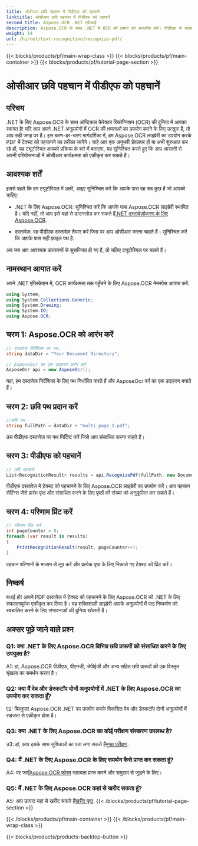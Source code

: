 ```yaml
---
title: ओसीआर छवि पहचान में पीडीएफ को पहचानें
linktitle: ओसीआर छवि पहचान में पीडीएफ को पहचानें
second_title: Aspose.OCR .NET एपीआई
description: Aspose.OCR के साथ .NET में OCR की क्षमता को अनलॉक करें। पीडीएफ़ से आसानी से टेक्स्ट निकालें। सहज एकीकरण अनुभव के लिए अभी डाउनलोड करें।
weight: 14
url: /hi/net/text-recognition/recognize-pdf/
---
```


{{< blocks/products/pf/main-wrap-class >}}
{{< blocks/products/pf/main-container >}}
{{< blocks/products/pf/tutorial-page-section >}}

# ओसीआर छवि पहचान में पीडीएफ को पहचानें

## परिचय

.NET के लिए Aspose.OCR के साथ ऑप्टिकल कैरेक्टर रिकॉग्निशन (OCR) की दुनिया में आपका स्वागत है! यदि आप अपने .NET अनुप्रयोगों में OCR की क्षमताओं का उपयोग करने के लिए उत्सुक हैं, तो आप सही जगह पर हैं। इस चरण-दर-चरण मार्गदर्शिका में, हम Aspose.OCR लाइब्रेरी का उपयोग करके PDF में टेक्स्ट को पहचानने का तरीका जानेंगे। चाहे आप एक अनुभवी डेवलपर हों या अभी शुरुआत कर रहे हों, यह ट्यूटोरियल आपको प्रक्रिया के बारे में बताएगा, यह सुनिश्चित करते हुए कि आप आसानी से अपनी परियोजनाओं में ओसीआर कार्यक्षमता को एकीकृत कर सकते हैं।

## आवश्यक शर्तें

इससे पहले कि हम ट्यूटोरियल में उतरें, आइए सुनिश्चित करें कि आपके पास वह सब कुछ है जो आपको चाहिए:

-  .NET के लिए Aspose.OCR: सुनिश्चित करें कि आपके पास Aspose.OCR लाइब्रेरी स्थापित है। यदि नहीं, तो आप इसे यहां से डाउनलोड कर सकते हैं[.NET दस्तावेज़ीकरण के लिए Aspose.OCR](https://reference.aspose.com/ocr/net/).

- दस्तावेज़: वह पीडीएफ दस्तावेज़ तैयार करें जिस पर आप ओसीआर करना चाहते हैं। सुनिश्चित करें कि आपके पास सही फ़ाइल पथ है.

अब जब आप आवश्यक उपकरणों से सुसज्जित हो गए हैं, तो चलिए ट्यूटोरियल पर चलते हैं।

## नामस्थान आयात करें

अपने .NET एप्लिकेशन में, OCR कार्यक्षमता तक पहुँचने के लिए Aspose.OCR नेमस्पेस आयात करें:

```csharp
using System;
using System.Collections.Generic;
using System.Drawing;
using System.IO;
using Aspose.OCR;
```

## चरण 1: Aspose.OCR को आरंभ करें

```csharp
// दस्तावेज़ निर्देशिका का पथ.
string dataDir = "Your Document Directory";

// AsposeOcr का एक उदाहरण प्रारंभ करें
AsposeOcr api = new AsposeOcr();
```

यहां, हम दस्तावेज़ निर्देशिका के लिए पथ निर्धारित करते हैं और AsposeOcr वर्ग का एक उदाहरण बनाते हैं।

## चरण 2: छवि पथ प्रदान करें

```csharp
//छवि पथ
string fullPath = dataDir + "multi_page_1.pdf";
```

उस पीडीएफ दस्तावेज़ का पथ निर्दिष्ट करें जिसे आप संसाधित करना चाहते हैं।

## चरण 3: पीडीएफ को पहचानें

```csharp
// छवि पहचानो
List<RecognitionResult> results = api.RecognizePdf(fullPath, new DocumentRecognitionSettings { StartPage = 2, PagesNumber = 2 });
```

पीडीएफ दस्तावेज़ में टेक्स्ट को पहचानने के लिए Aspose.OCR लाइब्रेरी का उपयोग करें। आप पहचान सेटिंग्स जैसे प्रारंभ पृष्ठ और संसाधित करने के लिए पृष्ठों की संख्या को अनुकूलित कर सकते हैं।

## चरण 4: परिणाम प्रिंट करें

```csharp
// परिणाम प्रिंट करें
int pageCounter = 0;
foreach (var result in results)
{
    PrintRecognitionResult(result, pageCounter++);
}
```

पहचान परिणामों के माध्यम से लूप करें और प्रत्येक पृष्ठ के लिए निकाले गए टेक्स्ट को प्रिंट करें।

## निष्कर्ष

बधाई हो! आपने PDF दस्तावेज़ में टेक्स्ट को पहचानने के लिए Aspose.OCR को .NET के लिए सफलतापूर्वक एकीकृत कर लिया है। यह शक्तिशाली लाइब्रेरी आपके अनुप्रयोगों में पाठ निष्कर्षण को स्वचालित करने के लिए संभावनाओं की दुनिया खोलती है।

## अक्सर पूछे जाने वाले प्रश्न

### Q1: क्या .NET के लिए Aspose.OCR विभिन्न छवि प्रारूपों को संसाधित करने के लिए उपयुक्त है?

A1: हां, Aspose.OCR पीडीएफ, पीएनजी, जेपीईजी और अन्य सहित छवि प्रारूपों की एक विस्तृत श्रृंखला का समर्थन करता है।

### Q2: क्या मैं वेब और डेस्कटॉप दोनों अनुप्रयोगों में .NET के लिए Aspose.OCR का उपयोग कर सकता हूँ?

ए2: बिल्कुल! Aspose.OCR .NET का उपयोग करके विकसित वेब और डेस्कटॉप दोनों अनुप्रयोगों में सहजता से एकीकृत होता है।

### Q3: क्या .NET के लिए Aspose.OCR का कोई परीक्षण संस्करण उपलब्ध है?

 उ3: हां, आप इसके साथ सुविधाओं का पता लगा सकते हैं[मुफ्त परीक्षण](https://releases.aspose.com/).

### Q4: मैं .NET के लिए Aspose.OCR के लिए समर्थन कैसे प्राप्त कर सकता हूं?

 A4: पर जाएँ[Aspose.OCR फोरम](https://forum.aspose.com/c/ocr/16) सहायता प्राप्त करने और समुदाय से जुड़ने के लिए।

### Q5: मैं .NET के लिए Aspose.OCR कहां से खरीद सकता हूं?

 A5: आप उत्पाद यहां से खरीद सकते हैं[खरीद पृष्ठ](https://purchase.aspose.com/buy).
{{< /blocks/products/pf/tutorial-page-section >}}

{{< /blocks/products/pf/main-container >}}
{{< /blocks/products/pf/main-wrap-class >}}

{{< blocks/products/products-backtop-button >}}
